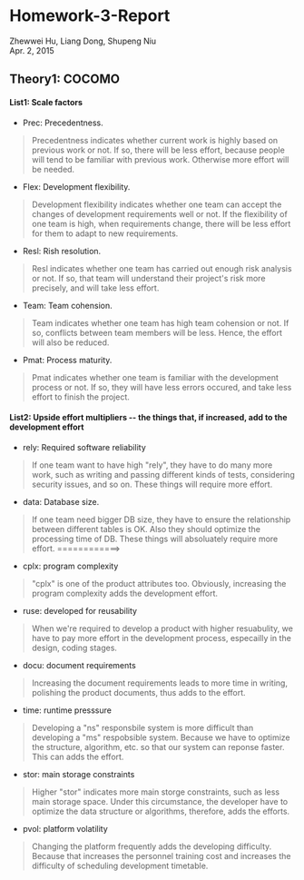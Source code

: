 # Homework-3-Report
Zhewwei Hu, Liang Dong, Shupeng Niu<br/>
Apr. 2, 2015

## Theory1: COCOMO
#### List1: Scale factors

- Prec: Precedentness. 
> Precedentness indicates whether current work is highly based on previous work or not. If so, there will be less effort, because people will tend to be familiar with previous work. Otherwise more effort will be needed.

- Flex: Development flexibility.
> Development flexibility indicates whether one team can accept the changes of development requirements well or not. If the flexibility of one team is high, when requirements change, there will be less effort for them to adapt to new requirements.

- Resl: Rish resolution.
> Resl indicates whether one team has carried out enough risk analysis or not. If so, that team will understand their project's risk more precisely, and will take less effort.

- Team: Team cohension.
> Team indicates whether one team has high team cohension or not. If so, conflicts between team members will be less. Hence, the effort will also be reduced.

- Pmat: Process maturity.
> Pmat indicates whether one team is familiar with the development process or not. If so, they will have less errors occured, and take less effort to finish the project.

#### List2: Upside effort multipliers -- the things that, if increased, add to the development effort
- rely: Required software reliability
> If one team want to have high "rely", they have to do many more work, such as writing and passing different kinds of tests, considering security issues, and so on. These things will require more effort.

- data: Database size.
> If one team need bigger DB size, they have to ensure the relationship between different tables is OK. Also they should optimize the processing time of DB. These things will absoluately require more effort.
============>
- cplx: program complexity
> "cplx" is one of the product attributes too. Obviously, increasing the program complexity adds the development effort.

- ruse: developed for reusability
> When we're required to develop a product with higher resuabulity, we have to pay more effort in the development process, especailly in the design, coding stages.

- docu: document requirements
> Increasing the document requirements leads to more time in writing, polishing the product documents, thus adds to the effort.

- time: runtime presssure
> Developing a "ns" responsbile system is more difficult than developing a "ms" respobsible system. Because we have to optimize the structure, algorithm, etc. so that our system can reponse faster. This can adds the effort.

- stor: main storage constraints
> Higher "stor" indicates more main storge constraints, such as less main storage space. Under this circumstance, the developer have to optimize the data structure or algorithms, therefore, adds the efforts.

- pvol: platform volatility
> Changing the platform frequently adds the developing difficulty. Because that increases the personnel training cost and increases the difficulty of scheduling development timetable.
 
